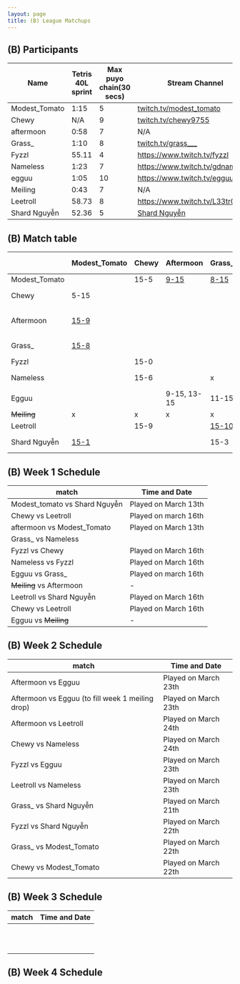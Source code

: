 ```yaml
---
layout: page
title: (B) League Matchups
---
```



## (B) Participants ##

<table>
  <thead>
    <tr>
      <th>Name</th>
	    <th>Tetris 40L sprint</th> 
	    <th>Max puyo chain(30 secs)</th>
	    <th>Stream Channel</th>
	    <th>Rating</th>
	    <th>score</th>
	</tr>
  </thead>	
<tbody>
    <tr>
      <td>Modest_Tomato</td>
      <td>1:15</td>
      <td>5</td>
       <td><a href="https://twitch.tv/modest_tomato">twitch.tv/modest_tomato</a></td>
      <td>9,100</td>
     <td>4-15</td>
    </tr>
       <tr>
      <td>Chewy</td>
      <td>N/A</td>
      <td>9</td>
      <td><a href="https://twitch.tv/chewy9755">twitch.tv/chewy9755</a></td>
      <td>5,000</td>
      <td>5-15</td>
    </tr>
	   <tr>
      <td>aftermoon</td>
      <td>0:58</td>		
      <td>7</td>
      <td>N/A</td>
      <td>16,000</td>
      <td>5-15</td>
    </tr>
  <tr>
      <td>Grass_</td>
      <td>1:10</td>
      <td>8</td>
		   <td><a href="https://www.twitch.tv/grass___">twitch.tv/grass___</a></td>
      <td>8,000</td>
      <td>6-15</td>
    </tr>
	<tr>
      <td>Fyzzl</td>
      <td>55.11</td>
      <td>4</td>
      <td><a href="https://www.twitch.tv/fyzzl">https://www.twitch.tv/fyzzl</a></td>
		   <td>15,653</td>
      <td>7-15</td>
    </tr>
	 <tr>
      <td>Nameless</td>
      <td>1:23</td>
      <td>7</td>
      <td><a href="https://www.twitch.tv/gdnameless">https://www.twitch.tv/gdnameless</a></td>
		   <td>14,924</td>
      <td>4-15</td>
    </tr>
	   <tr>
      <td>egguu</td>
      <td>1:05</td>
      <td>10</td>
      <td><a href="https://www.twitch.tv/egguu">https://www.twitch.tv/egguu</a></td>
      <td>2,000</td>
      <td> - </td>
    </tr>
	   <tr>
      <td>Meiling</td>
      <td>0:43</td>
      <td>7</td>
      <td>N/A</td>
      <td>17,000</td>
      <td> - </td>
    </tr>
	   <tr>
      <td>Leetroll</td>
      <td>58.73</td>
      <td> 8 </td>
      <td><a href="https://www.twitch.tv/L33tr0ll">https://www.twitch.tv/L33tr0ll</a></td>
      <td>10,500</td>
      <td> - </td>
    </tr>
	   <tr>
      <td>Shard Nguyễn</td>
      <td>52.36</td>
      <td>5</td>
      <td><a href="https://www.youtube.com/channel/UComPnvhf92TKdIdWAsPUD9Q?view_as=subscriber">Shard Nguyễn</a></td>
      <td>20,278</td>
      <td> - </td>
    </tr>
  </tbody>
</table>

## (B) Match table

<table>
  <thead>
    <tr>
      <th></th>
      <th>Modest_Tomato</th>
      <th>Chewy</th>
      <th>Aftermoon</th>
      <th>Grass_</th>
      <th>Fyzzl</th>
      <th>Nameless</th>
      <th>Egguu</th>
      <th>Meiling</th>
      <th>Leetroll</th>
      <th>Shard Nguyễn</th>
      <th>W/L</th>
      <th>Scores</th>
    </tr>
  </thead>
  <tbody>
    <tr>
      <td>Modest_Tomato</td>
      <td></td> <!---->
      <td>15-5</td> <!---->
      <td><a href="https://www.twitch.tv/videos/394107792?t=02h34m49s">9-15</a></td> <!---->
      <td><a href="https://www.twitch.tv/videos/399543346?t=03h18m38s">8-15</a></td> <!---->
      <td></td> <!---->
      <td></td> <!---->
      <td></td> <!---->
      <td></td> <!---->
      <td></td> <!---->
      <td><a href="https://www.twitch.tv/videos/394107792?t=02h03m23s">1-15</a></td> <!---->
      <td>1-3</td> <!---->
      <td>-17</td> <!---->
    </tr>
	  <tr>
      <td>Chewy</td>
      <td>5-15</td> <!---->
      <td></td> <!---->
      <td> </td> <!---->
      <td></td> <!---->
      <td>0-15</td> <!---->
      <td>6-15</td> <!---->
      <td></td> <!---->
      <td></td> <!---->
      <td>9-15</td> <!---->
      <td></td> <!---->
     <td>0-4</td> <!---->
      <td>-40</td> <!---->
    </tr>
	  <tr>
      <td>Aftermoon</td>
      <td><a href="https://www.twitch.tv/videos/394107792?t=02h34m49s">15-9</a></td> <!---->
      <td></td> <!---->
      <td> </td> <!---->
      <td></td> <!---->
      <td></td> <!---->
      <td></td> <!---->
      <td>15,9 15-13</td> <!---->
      <td></td> <!---->
      <td><a href="https://www.youtube.com/watch?v=401gJsKM5i8&feature=youtu.be">10-15</td> <!---->
      <td></td> <!---->
      <td>3-1</td> <!---->
      <td>+9</td> <!---->
    </tr>
	  	  <tr>
      <td>Grass_</td>
      <td><a href="https://www.twitch.tv/videos/399543346?t=03h18m38s">15-8</a></td> <!---->
      <td></td> <!---->
      <td></td> <!---->
      <td></td> <!---->
      <td></td> <!---->
      <td>x</td> <!---->
      <td>15-11</td> <!---->
      <td></td> <!---->
      <td></td> <!---->
      <td>3-15</td> <!---->
      <td>2-1</td> <!---->
      <td>-1</td> <!---->
    </tr>
	   <tr>
	  <td>Fyzzl</td>
      <td></td> <!---->
      <td>15-0</td> <!---->
      <td> </td> <!---->
      <td></td> <!---->
      <td></td> <!---->
      <td>15-5</td> <!---->
      <td>7-15</td> <!---->
      <td></td> <!---->
      <td></td> <!---->
      <td>3-15</td> <!---->
      <td>2-2</td> <!---->
      <td>+6</td> <!---->
    </tr>
	   <tr>
    <td>Nameless</td>
      <td></td> <!---->
      <td>15-6</td> <!---->
      <td> </td> <!---->
      <td>x</td> <!---->
      <td>5-15</td> <!---->
      <td></td> <!---->
      <td></td> <!---->
      <td></td> <!---->
      <td>3-15</td> <!---->
      <td></td> <!---->
      <td>1-2</td> <!---->
      <td>-16</td> <!---->
    </tr>
	   <tr>
    <td>Egguu</td>
      <td></td> <!---->
      <td></td> <!---->
      <td>9-15, 13-15</td> <!---->
      <td>11-15</td> <!---->
      <td>15-7</td> <!---->
      <td></td> <!---->
      <td></td> <!---->
      <td></td> <!---->
      <td></td> <!---->
      <td></td> <!---->
      <td>1-3</td> <!---->
      <td>-4</td> <!---->
    </tr>
	   <tr>
		   <td><del>Meiling</del></td>
      <td>x</td> <!---->
      <td>x</td> <!---->
      <td>x</td> <!---->
      <td>x</td> <!---->
      <td>x</td> <!---->
      <td>x</td> <!---->
      <td>x</td> <!---->
      <td>x</td> <!---->
      <td>x</td> <!---->
      <td>x</td> <!---->
      <td>x</td> <!---->
      <td>x</td> <!---->
    </tr>
	   <tr>
    <td>Leetroll</td>
      <td></td> <!---->
      <td>15-9</td> <!---->
      <td> </td> <!---->
      <td><a href="https://www.youtube.com/watch?v=401gJsKM5i8&feature=youtu.be">15-10</a></td> <!---->
      <td></td> <!---->
      <td>15-3</td> <!---->
      <td></td> <!---->
      <td></td> <!---->
      <td></td> <!---->
      <td>15-14</td> <!---->
      <td>4-0</td> <!---->
      <td>+24</td> <!---->
    </tr>
	   <tr>
    <td>Shard Nguyễn</td>
      <td><a href="https://www.twitch.tv/videos/394107792?t=02h03m23s">15-1</a></td> <!---->
      <td></td> <!---->
      <td></td> <!---->
      <td>15-3</td> <!---->
      <td>15-3</td> <!---->
      <td></td> <!---->
      <td></td> <!---->
      <td></td> <!---->
      <td></td> <!---->
      <td>14-15</td> <!---->
      <td>3-1</td> <!---->
      <td>+37</td> <!---->
    </tr>
	</tbody>
</table>
	
	
## (B) Week 1 Schedule ##
<table>
  <thead>
    <tr>
      <th>match</th>
	    <th>Time and Date</th> 
	</tr>
  </thead>
<tbody>
    <tr>
      <td>Modest_tomato	vs Shard Nguyễn</td>
      <td>Played on March 13th</td>
    </tr>
       <tr>
      <td>Chewy vs Leetroll</td>
      <td>Played on march 16th</td>
    </tr>
	 <tr>
      <td>aftermoon vs Modest_Tomato</td>
      <td>Played on March 13th</td>
    </tr>
	 <tr>
      <td>Grass_ vs Nameless</td>
      <td></td>
    </tr>
	 <tr>
      <td>Fyzzl vs Chewy</td>
      <td>Played on March 16th</td>
    </tr>
	 <tr>
      <td>Nameless vs Fyzzl</td>
      <td>Played on March 16th</td>
    </tr>
	 <tr>
      <td>Egguu vs Grass_</td>
      <td>Played on march 16th</td>
    </tr>
		 <tr>
      <td><del>Meiling</del> vs Aftermoon</td>
      <td>-</td>
    </tr>
			 <tr>
      <td>Leetroll vs Shard Nguyễn</td>
      <td>Played on March 16th</td>
    </tr>
			 <tr>
      <td>Chewy vs Leetroll</td>
      <td>Played on March 16th</td>
    </tr>
			 <tr>
<td>Egguu vs <del>Meiling</del></td>
      <td>-</td>
    </tr>
  </tbody>
</table>

## (B) Week 2 Schedule ##

<table>
  <thead>
    <tr>
      <th>match</th>
	    <th>Time and Date</th> 
	</tr>
  </thead>
<tbody>
    <tr>
      <td>Aftermoon vs Egguu</td>
      <td>Played on March 23th</td>
    </tr>
	<tr>
      <td>Aftermoon vs Egguu (to fill week 1 meiling drop) </td>
      <td>Played on March 23th</td>
    </tr>
	<tr>
      <td>Aftermoon vs Leetroll</td>
      <td>Played on March 24th</td>
    </tr>
	<tr>
      <td>Chewy vs Nameless</td>
      <td>Played on March 24th</td>
    </tr>
	<tr>
      <td>Fyzzl vs Egguu</td>
      <td>Played on March 23th</td>
    </tr>
	<tr>
      <td>Leetroll vs Nameless</td>
      <td>Played on March 23th</td>
    </tr>
	<tr>
      <td>Grass_ vs Shard Nguyễn</td>
      <td>Played on March 21th</td>
    </tr>
	<tr>
      <td>Fyzzl vs Shard Nguyễn</td>
      <td>Played on March 22th</td>
    </tr>
	<tr>
      <td>Grass_ vs Modest_Tomato</td>
      <td>Played on March 22th</td>
	</tr>
	<tr>
      <td>Chewy vs Modest_Tomato</td>
      <td>Played on March 22th</td>
    </tr>
  </tbody>
</table>

## (B) Week 3 Schedule ##

<table>
  <thead>
    <tr>
      <th>match</th>
	    <th>Time and Date</th> 
	</tr>
  </thead>
<tbody>
    <tr>
      <td></td>
      <td></td>
    </tr>
    <tr>
      <td></td>
      <td></td>
    </tr>
    <tr>
      <td></td>
      <td></td>
    </tr>
    <tr>
      <td></td>
      <td></td>
    </tr>
    <tr>
      <td></td>
      <td></td>
    </tr>
    <tr>
      <td></td>
      <td></td>
    </tr>
    <tr>
      <td></td>
      <td></td>
    </tr>
    <tr>
      <td></td>
      <td></td>
    </tr>
    <tr>
      <td></td>
      <td></td>
    </tr>
    <tr>
      <td></td>
      <td></td>
    </tr>
    <tr>
      <td></td>
      <td></td>
    </tr>
  </tbody>
</table>

## (B) Week 4 Schedule ##
